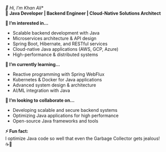 *👋 Hi, I’m Khan Ali**  
🚀 **Java Developer | Backend Engineer | Cloud-Native Solutions Architect**  

**👀 I’m interested in...**  
- Scalable backend development with Java  
- Microservices architecture & API design  
- Spring Boot, Hibernate, and RESTful services  
- Cloud-native Java applications (AWS, GCP, Azure)  
- High-performance & distributed systems  

**🌱 I’m currently learning...**  
- Reactive programming with Spring WebFlux  
- Kubernetes & Docker for Java applications  
- Advanced system design & architecture  
- AI/ML integration with Java  

**💞️ I’m looking to collaborate on...**  
- Developing scalable and secure backend systems  
- Optimizing Java applications for high performance  
- Open-source Java frameworks and tools  

**⚡ Fun fact:**  
I optimize Java code so well that even the Garbage Collector gets jealous! ☕🚀  
